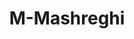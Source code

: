 ---
title: M-Mashreghi
github: https://github.com/M-Mashreghi
mode: dark
transition: 3s
archetype:
- Github Wrapped
---